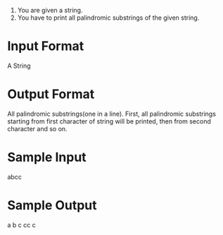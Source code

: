 1. You are given a string.
2. You have to print all palindromic substrings of the given string.

# Input Format

A String

# Output Format

All palindromic substrings(one in a line).
First, all palindromic substrings starting from first character of string will be printed, then from second character and so on.

# Sample Input

abcc

# Sample Output

a
b
c
cc
c
